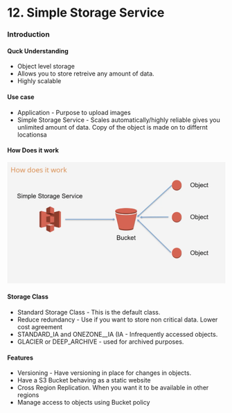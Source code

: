 # 12. Simple Storage Service

### Introduction

#### Quck Understanding

* Object level storage
* Allows you to store retreive any amount of data.
* Highly scalable

#### Use case

* Application - Purpose to upload images
* Simple Storage Service - Scales automatically/highly reliable gives you unlimited amount of data. Copy of the object is made on to differnt locationsa

#### How Does it work

![](../../../.gitbook/assets/image%20%2840%29.png)

#### Storage Class

* Standard Storage Class - This is the default class.
* Reduce redundancy - Use if you want to store non critical data. Lower cost agreement
* STANDARD_IA and ONEZONE_\_IA \(IA - Infrequently accessed objects. 
* GLACIER or DEEP\_ARCHIVE - used for archived purposes.

#### Features

* Versioning - Have versioning in place for changes in objects.
* Have a S3 Bucket behaving as a static website
* Cross Region Replication. When you want it to be available in other regions
* Manage access to objects using Bucket policy

